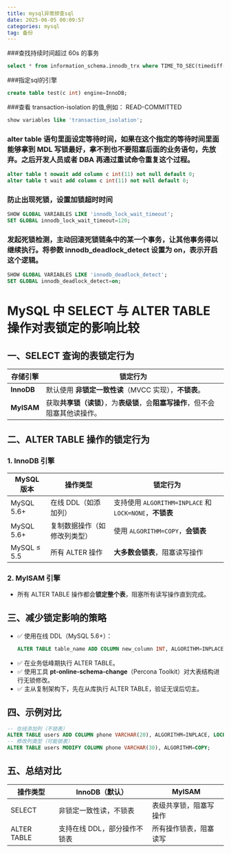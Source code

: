 ```yaml
---
title: mysql异常排查sql
date: 2025-06-05 00:09:57
categories: mysql
tag: 备份
---
```


###查找持续时间超过 60s 的事务
```sql
select * from information_schema.innodb_trx where TIME_TO_SEC(timediff(now(),trx_started))>60
```
###指定sql的引擎
```sql
create table test(c int) engine=InnoDB;
```
###查看 transaction-isolation 的值,例如： READ-COMMITTED
```sql
show variables like 'transaction_isolation';
```
### alter table 语句里面设定等待时间，如果在这个指定的等待时间里面能够拿到 MDL 写锁最好，拿不到也不要阻塞后面的业务语句，先放弃。之后开发人员或者 DBA 再通过重试命令重复这个过程。
```sql
alter table t nowait add column c int(11) not null default 0;
alter table t wait add column c int(11) not null default 0;

```
### 防止出现死锁，设置加锁超时时间
```sql
SHOW GLOBAL VARIABLES LIKE 'innodb_lock_wait_timeout';
SET GLOBAL innodb_lock_wait_timeout=120;
```
### 发起死锁检测，主动回滚死锁链条中的某一个事务，让其他事务得以继续执行。将参数 innodb_deadlock_detect 设置为 on，表示开启这个逻辑。
```sql
SHOW GLOBAL VARIABLES LIKE 'innodb_deadlock_detect';
SET GLOBAL innodb_deadlock_detect=on;
```


# MySQL 中 SELECT 与 ALTER TABLE 操作对表锁定的影响比较
## 一、SELECT 查询的表锁定行为
| 存储引擎       | 锁定行为                                          |
| ---------- | --------------------------------------------- |
| **InnoDB** | 默认使用 **非锁定一致性读**（MVCC 实现），**不锁表**。            |
| **MyISAM** | 获取**共享锁（读锁）**，为**表级锁**，会**阻塞写操作**，但不会阻塞其他读操作。 |
## 二、ALTER TABLE 操作的锁定行为
### 1. InnoDB 引擎
| MySQL 版本    | 操作类型           | 锁定行为                                           |
| ----------- | -------------- | ---------------------------------------------- |
| MySQL 5.6+  | 在线 DDL（如添加列）   | 支持使用 `ALGORITHM=INPLACE` 和 `LOCK=NONE`，**不锁表** |
| MySQL 5.6+  | 复制数据操作（如修改列类型） | 使用 `ALGORITHM=COPY`，**会锁表**                    |
| MySQL ≤ 5.5 | 所有 ALTER 操作    | **大多数会锁表**，阻塞读写操作                              |
### 2. MyISAM 引擎
* 所有 ALTER TABLE 操作都会**锁定整个表**，阻塞所有读写操作直到完成。
## 三、减少锁定影响的策略
* ✅ 使用在线 DDL（MySQL 5.6+）：
  ```sql
  ALTER TABLE table_name ADD COLUMN new_column INT, ALGORITHM=INPLACE, LOCK=NONE;
  ```
* ✅ 在业务低峰期执行 ALTER TABLE。
* ✅ 使用工具 **pt-online-schema-change**（Percona Toolkit）对大表结构进行无锁修改。
* ✅ 主从复制架构下，先在从库执行 ALTER TABLE，验证无误后切主。
## 四、示例对比
```sql
-- 在线添加列（不锁表）
ALTER TABLE users ADD COLUMN phone VARCHAR(20), ALGORITHM=INPLACE, LOCK=NONE;
-- 修改列类型（可能锁表）
ALTER TABLE users MODIFY COLUMN phone VARCHAR(30), ALGORITHM=COPY;
```
## 五、总结对比
| 操作类型        | InnoDB（默认）       | MyISAM      |
| ----------- | ---------------- | ----------- |
| SELECT      | 非锁定一致性读，不锁表      | 表级共享锁，阻塞写操作 |
| ALTER TABLE | 支持在线 DDL，部分操作不锁表 | 所有操作锁表，阻塞读写 |
